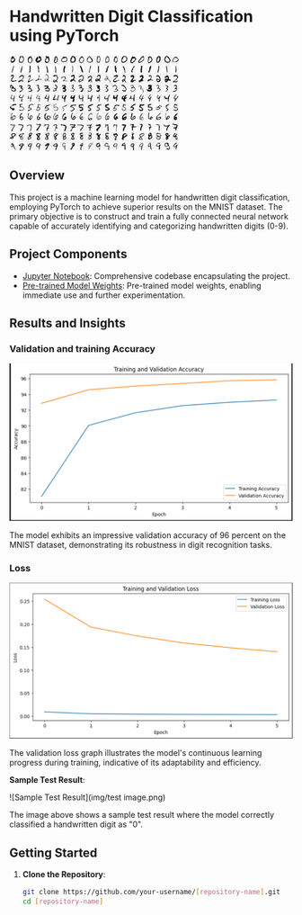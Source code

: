 # Handwritten Digit Classification using PyTorch

![Project Banner](img/mnist_image.jpg)

## Overview

This project is a machine learning model for handwritten digit classification, employing PyTorch to achieve superior results on the MNIST dataset. The primary objective is to construct and train a fully connected neural network capable of accurately identifying and categorizing handwritten digits (0-9).

## Project Components

- [Jupyter Notebook](notebook.ipynb): Comprehensive codebase encapsulating the project.
- [Pre-trained Model Weights](model.pth): Pre-trained model weights, enabling immediate use and further experimentation.

## Results and Insights

### Validation and training Accuracy

![Accuracy graph](img/accuracy.png)

The model exhibits an impressive validation accuracy of 96 percent on the MNIST dataset, demonstrating its robustness in digit recognition tasks.

### Loss

![loss graph](img/loss.png)

The validation loss graph illustrates the model's continuous learning progress during training, indicative of its adaptability and efficiency.

**Sample Test Result**:

![Sample Test Result](img/test image.png)

The image above shows a sample test result where the model correctly classified a handwritten digit as "0".

## Getting Started

1. **Clone the Repository**:
   ```bash
   git clone https://github.com/your-username/[repository-name].git
   cd [repository-name]
